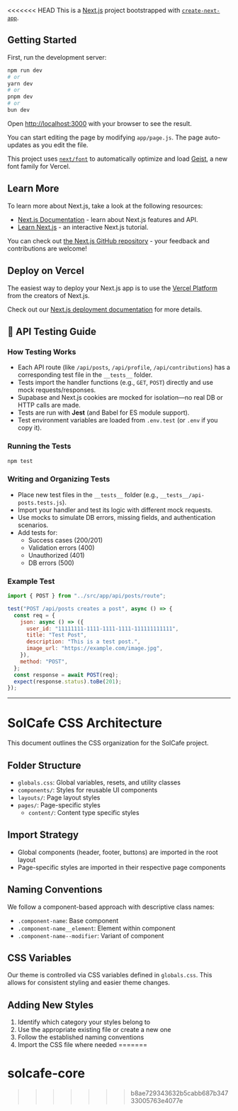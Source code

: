 <<<<<<< HEAD
This is a [Next.js](https://nextjs.org) project bootstrapped with [`create-next-app`](https://github.com/vercel/next.js/tree/canary/packages/create-next-app).

## Getting Started

First, run the development server:

```bash
npm run dev
# or
yarn dev
# or
pnpm dev
# or
bun dev
```

Open [http://localhost:3000](http://localhost:3000) with your browser to see the result.

You can start editing the page by modifying `app/page.js`. The page auto-updates as you edit the file.

This project uses [`next/font`](https://nextjs.org/docs/app/building-your-application/optimizing/fonts) to automatically optimize and load [Geist](https://vercel.com/font), a new font family for Vercel.

## Learn More

To learn more about Next.js, take a look at the following resources:

- [Next.js Documentation](https://nextjs.org/docs) - learn about Next.js features and API.
- [Learn Next.js](https://nextjs.org/learn) - an interactive Next.js tutorial.

You can check out [the Next.js GitHub repository](https://github.com/vercel/next.js) - your feedback and contributions are welcome!

## Deploy on Vercel

The easiest way to deploy your Next.js app is to use the [Vercel Platform](https://vercel.com/new?utm_medium=default-template&filter=next.js&utm_source=create-next-app&utm_campaign=create-next-app-readme) from the creators of Next.js.

Check out our [Next.js deployment documentation](https://nextjs.org/docs/app/building-your-application/deploying) for more details.

## 🧪 API Testing Guide

### How Testing Works

- Each API route (like `/api/posts`, `/api/profile`, `/api/contributions`) has a corresponding test file in the `__tests__` folder.
- Tests import the handler functions (e.g., `GET`, `POST`) directly and use mock requests/responses.
- Supabase and Next.js cookies are mocked for isolation—no real DB or HTTP calls are made.
- Tests are run with **Jest** (and Babel for ES module support).
- Test environment variables are loaded from `.env.test` (or `.env` if you copy it).

### Running the Tests

```bash
npm test
```

### Writing and Organizing Tests

- Place new test files in the `__tests__` folder (e.g., `__tests__/api-posts.tests.js`).
- Import your handler and test its logic with different mock requests.
- Use mocks to simulate DB errors, missing fields, and authentication scenarios.
- Add tests for:
  - Success cases (200/201)
  - Validation errors (400)
  - Unauthorized (401)
  - DB errors (500)

### Example Test

```js
import { POST } from "../src/app/api/posts/route";

test("POST /api/posts creates a post", async () => {
  const req = {
    json: async () => ({
      user_id: "11111111-1111-1111-1111-111111111111",
      title: "Test Post",
      description: "This is a test post.",
      image_url: "https://example.com/image.jpg",
    }),
    method: "POST",
  };
  const response = await POST(req);
  expect(response.status).toBe(201);
});
```

---

# SolCafe CSS Architecture

This document outlines the CSS organization for the SolCafe project.

## Folder Structure

- `globals.css`: Global variables, resets, and utility classes
- `components/`: Styles for reusable UI components
- `layouts/`: Page layout styles
- `pages/`: Page-specific styles
  - `content/`: Content type specific styles

## Import Strategy

- Global components (header, footer, buttons) are imported in the root layout
- Page-specific styles are imported in their respective page components

## Naming Conventions

We follow a component-based approach with descriptive class names:
- `.component-name`: Base component
- `.component-name__element`: Element within component
- `.component-name--modifier`: Variant of component

## CSS Variables

Our theme is controlled via CSS variables defined in `globals.css`.
This allows for consistent styling and easier theme changes.

## Adding New Styles

1. Identify which category your styles belong to
2. Use the appropriate existing file or create a new one
3. Follow the established naming conventions
4. Import the CSS file where needed
=======
# solcafe-core
>>>>>>> b8ae729343632b5cabb687b34733005763e4077e
